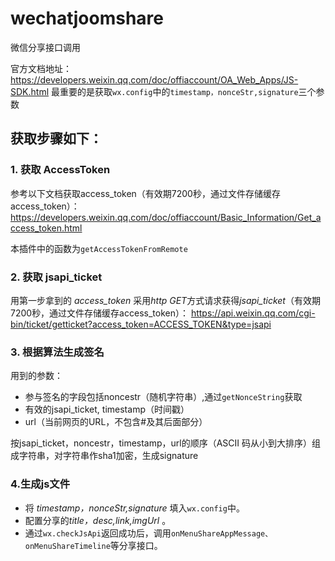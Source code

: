 # wechatjoomshare
微信分享接口调用

官方文档地址：https://developers.weixin.qq.com/doc/offiaccount/OA_Web_Apps/JS-SDK.html
最重要的是获取```wx.config```中的```timestamp，nonceStr,signature```三个参数

## 获取步骤如下：

### 1. 获取 AccessToken

参考以下文档获取access_token（有效期7200秒，通过文件存储缓存access_token）：
https://developers.weixin.qq.com/doc/offiaccount/Basic_Information/Get_access_token.html

本插件中的函数为```getAccessTokenFromRemote```


### 2. 获取 jsapi_ticket

用第一步拿到的 *access_token* 采用*http GET*方式请求获得*jsapi_ticket*（有效期7200秒，通过文件存储缓存access_token）：
https://api.weixin.qq.com/cgi-bin/ticket/getticket?access_token=ACCESS_TOKEN&type=jsapi

### 3. 根据算法生成签名

用到的参数：
- 参与签名的字段包括noncestr（随机字符串）,通过```getNonceString```获取
- 有效的jsapi_ticket, timestamp（时间戳）
- url（当前网页的URL，不包含#及其后面部分）

按jsapi_ticket，noncestr，timestamp，url的顺序（ASCII 码从小到大排序）组成字符串，对字符串作sha1加密，生成signature

### 4.生成js文件

- 将 *timestamp，nonceStr,signature* 填入```wx.config```中。
- 配置分享的*title，desc,link,imgUrl* 。
- 通过```wx.checkJsApi```返回成功后，调用```onMenuShareAppMessage、onMenuShareTimeline```等分享接口。
